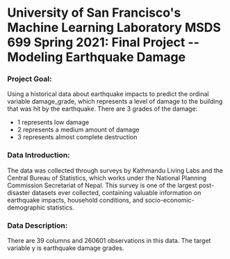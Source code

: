 # University of San Francisco's Machine Learning Laboratory MSDS 699 Spring 2021: Final Project -- Modeling Earthquake Damage 

### Project Goal: 
Using a historical data about earthquake impacts to predict the ordinal variable damage_grade, which represents a level of damage to the building that was hit by the earthquake. 
There are 3 grades of the damage:

- 1 represents low damage
- 2 represents a medium amount of damage
- 3 represents almost complete destruction

### Data Introduction: 
The data was collected through surveys by Kathmandu Living Labs and the Central Bureau of Statistics, which works under the National Planning Commission Secretariat of Nepal. 
This survey is one of the largest post-disaster datasets ever collected, containing valuable information on earthquake impacts, household conditions, and socio-economic-demographic statistics.

### Data Description:
There are 39 columns and 260601 observations in this data. The target variable y is earthquake damage grades. 
